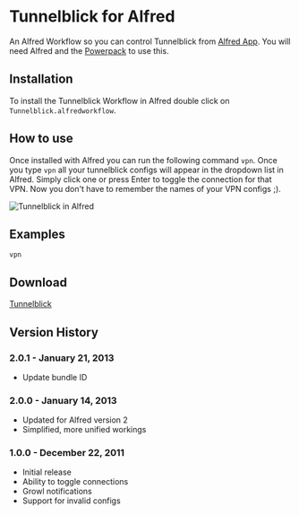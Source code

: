 # Tunnelblick for Alfred
An Alfred Workflow so you can control Tunnelblick from [Alfred App](http://alfredapp.com/). You will need Alfred and the [Powerpack](http://www.alfredapp.com/powerpack/) to use this.

## Installation
To install the Tunnelblick Workflow in Alfred double click on `Tunnelblick.alfredworkflow`.

## How to use
Once installed with Alfred you can run the following command `vpn`. Once you type `vpn` all your tunnelblick configs will appear in the dropdown list in Alfred. Simply click one or press Enter to toggle the connection for that VPN. Now you don't have to remember the names of your VPN configs ;).

<img src="http://cl.ly/image/010j0P2f382n/tunnelblick-alfred.png" title="Tunnelblick in Alfred" />

## Examples
```
vpn
```

## Download
[Tunnelblick](https://github.com/phpfunk/alfred-tunnelblick/archive/master.zip)

## Version History

### 2.0.1 - January 21, 2013
* Update bundle ID

### 2.0.0 - January 14, 2013

* Updated for Alfred version 2
* Simplified, more unified workings

### 1.0.0 - December 22, 2011

* Initial release
* Ability to toggle connections
* Growl notifications
* Support for invalid configs